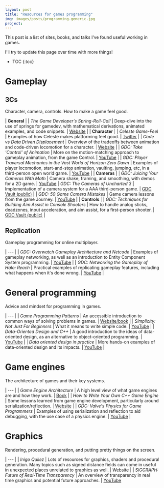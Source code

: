 ```yaml
---
layout: post
title: "Resources for games programming"
img: images/posts/programming-generic.jpg
project: 
---
```


This post is a list of sites, books, and talks I've found useful working in games. 

I'll try to update this page over time with more things!

- TOC
{:toc}

# Gameplay
## 3Cs
Character, camera, controls. How to make a game feel good.

| **General** |
| *The Game Developer's Spring-Roll-Call* | Deep-dive into the use of springs for gamedev, with mathematical derivations, animated examples, and code snippets. | [Website](https://theorangeduck.com/page/spring-roll-call) |
| **Character** |
| *Celeste Game-Feel* | Examples of how Celeste makes platforming feel good. | [Twitter](https://mobile.twitter.com/MaddyThorson/status/1238338574220546049) |
| *Code vs Data Driven Displacement* | Overview of the tradeoffs between animation and code-driven locomotion for a character. | [Website](https://theorangeduck.com/page/code-vs-data-driven-displacement) |
| *GDC: Take 'Control' of Animation* | More on the motion-matching approach to gameplay animation, from the game Control. | [YouTube](https://www.youtube.com/watch?v=JH69g7yA7QM) |
| *GDC: Player Traversal Mechanics in the Vast World of Horizon Zero Dawn* | Examples of player locomotion, start-and-stop animation, vaulting, jumping, etc, in a third-person open world game. | [YouTube](https://www.youtube.com/watch?v=LrLHsbTK5bM) |
| **Cameras** |
| *GDC: Juicing Your Cameras With Math* | Camera shake, framing, and smoothing, with demos for a 2D game. | [YouTube](https://www.youtube.com/watch?v=tu-Qe66AvtY)
| *GDC: The Cameras of Uncharted 3* | Implementation of a camera system for a AAA third-person game. | [GDC Vault (public)](https://www.gdcvault.com/play/1015514/The-Cameras-of-Uncharted) |
| *GDC: 50 Game Camera Mistakes* | Game camera lessons from the game Journey. | [YouTube](https://www.youtube.com/watch?v=C7307qRmlMI&t=1286s) |
| **Controls** |
| *GDC: Techniques for Building Aim Assist in Console Shooters* | How to handle analog sticks, deadzones, input acceleration, and aim assist, for a first-person shooter. | [GDC Vault (public)](https://gdcvault.com/play/1017942/Techniques-for-Building-Aim-Assist) |

## Replication
Gameplay programming for online multiplayer.

| --- |
| *GDC: Overwatch Gameplay Architecture and Netcode* | Examples of gameplay networking, as well as an introduction to Entity Component System programming. | [YouTube](https://www.youtube.com/watch?v=W3aieHjyNvw) |
| *GDC: Networking the Gameplay of Halo: Reach* | Practical examples of replicating gameplay features, including what happens when it's done wrong. | [YouTube](https://www.youtube.com/watch?v=h47zZrqjgLc) |

# General programming
Advice and mindset for programming in games.

| --- |
| *Game Programming Patterns* | An accessible introduction to common ways of solving problems in games. | [Website/book](http://gameprogrammingpatterns.com/) |
| *Simplicity: Not Just For Beginners* | What it means to write simple code. | [YouTube](https://youtu.be/n0Ak6xtVXno?t=55) |
| *Data-Oriented Design and C++* | A good introduction to the ideas of data-oriented design, as an alternative to object-oriented programming. | [YouTube](https://www.youtube.com/watch?v=rX0ItVEVjHc) |
| *Data oriented design in practice* | More hands-on examples of data-oriented design and its impacts. | [YouTube](https://www.youtube.com/watch?v=NWMx1Q66c14) | 

# Game engines
The architecture of games and their key systems.

| --- |
| *Game Engine Architecture* | A high level view of what game engines are and how they work. | [Book](https://www.gameenginebook.com/) |
| *How to Write Your Own C++ Game Engine* | Some lessons learned from game engine development, particularly around serialization/reflection. | [Website](https://preshing.com/20171218/how-to-write-your-own-cpp-game-engine/) |
| *GDC: Valve's Physics for Game Programmers* | Examples of using serialization and reflection to aid debugging, with the use case of a physics engine. | [YouTube](https://www.youtube.com/watch?v=1RphLzpQiJY) |

# Graphics
Rendering, procedural generation, and putting pretty things on the screen.

| --- |
| *Inigo Quilez* | Lots of resources for graphics, shaders and procedural generation. Many topics such as signed distance fields can come in useful in unexpected places unrelated to graphics as well. | [Website](https://iquilezles.org/www/index.htm) |
| *SIGGRAPH: Future of Real-Time Transparency* | An overview of transparency in real time graphics and potential future approaches. | [YouTube](https://www.youtube.com/watch?v=rVh-tnsJv54)


  